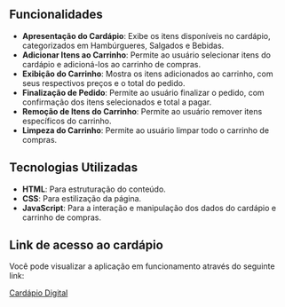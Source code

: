 ## Funcionalidades

- **Apresentação do Cardápio**: Exibe os itens disponíveis no cardápio, categorizados em Hambúrgueres, Salgados e Bebidas.
- **Adicionar Itens ao Carrinho**: Permite ao usuário selecionar itens do cardápio e adicioná-los ao carrinho de compras.
- **Exibição do Carrinho**: Mostra os itens adicionados ao carrinho, com seus respectivos preços e o total do pedido.
- **Finalização de Pedido**: Permite ao usuário finalizar o pedido, com confirmação dos itens selecionados e total a pagar.
- **Remoção de Itens do Carrinho**: Permite ao usuário remover itens específicos do carrinho.
- **Limpeza do Carrinho**: Permite ao usuário limpar todo o carrinho de compras.

## Tecnologias Utilizadas

- **HTML**: Para estruturação do conteúdo.
- **CSS**: Para estilização da página.
- **JavaScript**: Para a interação e manipulação dos dados do cardápio e carrinho de compras.

## Link de acesso ao cardápio

Você pode visualizar a aplicação em funcionamento através do seguinte link:

[Cardápio Digital](https://lindomar-almeida.github.io/Cardapio-Digital/)
